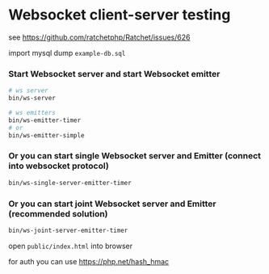 # Websocket client-server testing

see https://github.com/ratchetphp/Ratchet/issues/626

import mysql dump `example-db.sql`


### Start Websocket server and start Websocket emitter
```bash
# ws server
bin/ws-server

# ws emitters
bin/ws-emitter-timer
# or
bin/ws-emitter-simple
```


### Or you can start single Websocket server and Emitter (connect into websocket protocol)
```bash
bin/ws-single-server-emitter-timer
```


### Or you can start joint Websocket server and Emitter (recommended solution)
```bash
bin/ws-joint-server-emitter-timer
```


open `public/index.html` into browser


for auth you can use https://php.net/hash_hmac
